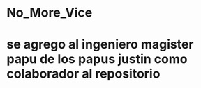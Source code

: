 # No_More_Vice
# se agrego al ingeniero magister papu de los papus justin como colaborador al repositorio